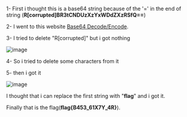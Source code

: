 1- First i thought this is a base64 string because of the '=' in the end of string (**R[corrupted]BR3tCNDUzXzYxWDdZXzRSfQ==**)

2- I went to this website [Base64 Decode/Encode][base64].

[base64]: https://www.base64decode.org/ "Base64 Decode/Encode"

3- I tried to delete "R[corrupted]" but i got nothing

![image](https://user-images.githubusercontent.com/93736341/233181650-bd77a55b-706e-4941-9365-7468b59a482b.png)

4- So i tried to delete some characters from it 

5- then i got it 

![image](https://user-images.githubusercontent.com/93736341/233181870-ffa591f9-b0f8-48b5-9947-b6ed7aae6d8b.png)


I thought that i can replace the first string with "**flag**" and i got it.

Finally that is the flag(**flag{B453_61X7Y_4R}**).
